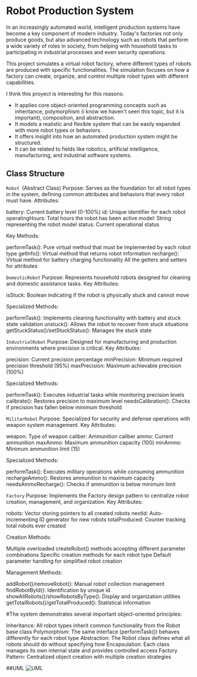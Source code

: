# Robot Production System

In an increasingly automated world, intelligent production systems have become a key component of modern industry. Today's factories not only produce goods, but also advanced technology such as robots that perform a wide variety of roles in society, from helping with household tasks to participating in industrial processes and even security operations.

This project simulates a virtual robot factory, where different types of robots are produced with specific functionalities. The simulation focuses on how a factory can create, organize, and control multiple robot types with different capabilities.

I think this proyect is interesting for this reasons:

- It applies core object-oriented programming concepts such as inheritance, polymorphism (i know we haven't seen this topic, but it is important), composition, and abstraction.
- It models a realistic and flexible system that can be easily expanded with more robot types or behaviors.
- It offers insight into how an automated production system might be structured.
- It can be related to fields like robotics, artificial intelligence, manufacturing, and industrial software systems.

## Class Structure

`Robot `(Abstract Class)
Purpose: Serves as the foundation for all robot types in the system, defining common attributes and behaviors that every robot must have.
Attributes:

battery: Current battery level (0-100%)
id: Unique identifier for each robot
operatingHours: Total hours the robot has been active
model: String representing the robot model
status: Current operational status

Key Methods:

performTask(): Pure virtual method that must be implemented by each robot type
getInfo(): Virtual method that returns robot information
recharge(): Virtual method for battery charging functionality
All the getters and setters for attributes

`DomesticRobot` 
Purpose: Represents household robots designed for cleaning and domestic assistance tasks.
Key Attributes:

isStuck: Boolean indicating if the robot is physically stuck and cannot move

Specialized Methods:

performTask(): Implements cleaning functionality with battery and stuck state validation
unstuck(): Allows the robot to recover from stuck situations
getStuckStatus()/setStuckStatus(): Manages the stuck state

`IndustrialRobot` 
Purpose: Designed for manufacturing and production environments where precision is critical.
Key Attributes:

precision: Current precision percentage 
minPrecision: Minimum required precision threshold (95%)
maxPrecision: Maximum achievable precision (100%)

Specialized Methods:

performTask(): Executes industrial tasks while monitoring precision levels
calibrate(): Restores precision to maximum level
needsCalibration(): Checks if precision has fallen below minimum threshold

`MilitarRobot`
Purpose: Specialized for security and defense operations with weapon system management.
Key Attributes:

weapon: Type of weapon 
caliber: Ammunition caliber 
ammo: Current ammunition 
maxAmmo: Maximum ammunition capacity (100)
minAmmo: Minimum ammunition limit (15)

Specialized Methods:

performTask(): Executes military operations while consuming ammunition
rechargeAmmo(): Restores ammunition to maximum capacity
needsAmmoRecharge(): Checks if ammunition is below minimum limit

`Factory` 
Purpose: Implements the Factory design pattern to centralize robot creation, management, and organization.
Key Attributes:

robots: Vector storing pointers to all created robots
nextId: Auto-incrementing ID generator for new robots
totalProduced: Counter tracking total robots ever created

Creation Methods:

Multiple overloaded createRobot() methods accepting different parameter combinations
Specific creation methods for each robot type
Default parameter handling for simplified robot creation

Management Methods:

addRobot()/removeRobot(): Manual robot collection management
findRobotById(): Identification by unique id
showAllRobots()/showRobotsByType(): Display and organization utilities
getTotalRobots()/getTotalProduced(): Statistical information

#The system demonstrates several important object-oriented principles:

Inheritance: All robot types inherit common functionality from the Robot base class
Polymorphism: The same interface (performTask()) behaves differently for each robot type
Abstraction: The Robot class defines what all robots should do without specifying how
Encapsulation: Each class manages its own internal state and provides controlled access
Factory Pattern: Centralized object creation with multiple creation strategies

##UML
![UML](https://github.com/user-attachments/assets/5bc4ce4f-5218-46f6-b609-c4f5ec83b158)
